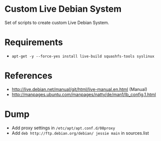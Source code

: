 # Custom Live Debian System
Set of scripts to create custom Live Debian System.

# Requirements
* `apt-get -y --force-yes install live-build squashfs-tools syslinux`

# References
* http://live.debian.net/manual/git/html/live-manual.en.html (Manual)
* http://manpages.ubuntu.com/manpages/natty/de/man1/lb_config.1.html


# Dump
* Add proxy settings in  `/etc/apt/apt.conf.d/08proxy`
* Add `deb http://ftp.debian.org/debian/ jessie main` in sources.list